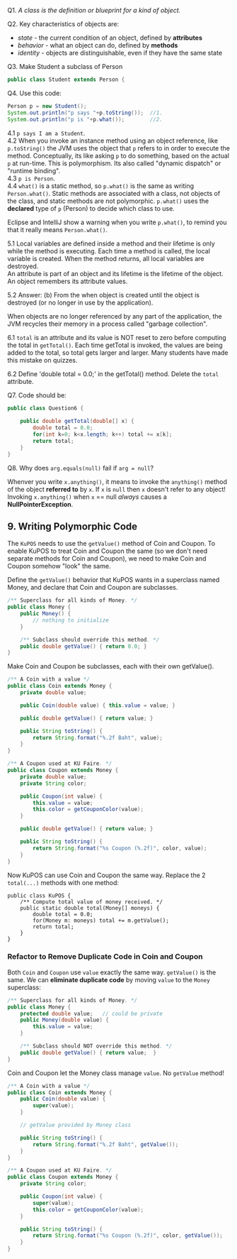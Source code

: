 
Q1. *A class is the definition or blueprint for a kind of object.*

Q2. Key characteristics of objects are: 
  * *state* - the current condition of an object, defined by **attributes**
  * *behavior* - what an object can do, defined by **methods**
  * *identity* - objects are distinguishable, even if they have the same state
   
Q3. Make Student a subclass of Person
```java
public class Student extends Person {
```
   
Q4. Use this code:
```java
Person p = new Student();
System.out.println("p says "+p.toString());  //1.
System.out.println("p is "+p.what());        //2.
```

4.1 `p says I am a Student`.    
4.2 When you invoke an instance method using an object reference, like `p.toString()` the JVM uses the object that `p` refers to in order to execute the method.  Conceptually, its like asking `p` to do something, based on the actual `p` at run-time.  This is polymorphism.  Its also called "dynamic dispatch" or "runtime binding".    
4.3 `p is Person`.    
4.4 `what()` is a static method, so `p.what()` is the same as writing `Person.what()`.  Static methods are associated with a class, not objects of the class, and static methods are not polymorphic. `p.what()` uses the **declared** type of `p` (Person) to decide which class to use. 

Eclipse and IntelliJ show a warning when you write `p.what()`, to remind you that it really means `Person.what()`.


5.1 Local variables are defined inside a method and their lifetime is only while the method is executing.  Each time a method is called, the local variable is created. When the method returns, all local variables are destroyed.    
An attribute is part of an object and its lifetime is the lifetime of the object.  An object remembers its attribute values.

5.2 Answer: (b) From the when object is created until the object is destroyed (or no longer in use by the application).  

When objects are no longer referenced by any part of the application, the JVM recycles their memory in a process called "garbage collection".

6.1 `total` is an attribute and its value is NOT reset to zero before computing the total in `getTotal()`.  Each time getTotal is invoked, the values are being added to the total, so total gets larger and larger.  Many students have made this mistake on quizzes.

6.2 Define 'double total = 0.0;' in the getTotal() method. Delete the `total` attribute.

Q7. Code should be:
```java
public class Question6 {
    
    public double getTotal(double[] x) {
        double total = 0.0;
        for(int k=0; k<x.length; k++) total += x[k];
        return total;
    }
}
```

Q8. Why does `arg.equals(null)` fail if `arg = null`? 

Whenver you write `x.anything()`, it means to invoke the `anything()` method of the object **referred to** by `x`.  If `x` is `null` then `x` doesn't refer to any object!  Invoking `x.anything()` when `x` == null *always* causes a **NullPointerException**.  

## 9. Writing Polymorphic Code

The `KuPOS` needs to use the `getValue()` method of Coin and Coupon. To enable KuPOS to treat Coin and Coupon the same (so we don't need separate methods for Coin and Coupon), we need to make Coin and Coupon somehow "look" the same.

Define the `getValue()` behavior that KuPOS wants in a superclass named Money, and declare that Coin and Coupon are subclasses.

```java
/** Superclass for all kinds of Money. */
public class Money {
    public Money() {
        // nothing to initialize
    }

    /** Subclass should override this method. */
    public double getValue() { return 0.0; }
}
```

Make Coin and Coupon be subclasses, each with their own getValue().
```java
/** A Coin with a value */
public class Coin extends Money {
    private double value;

    public Coin(double value) { this.value = value; }

    public double getValue() { return value; }

    public String toString() {
        return String.format("%.2f Baht", value);
    }
}

/** A Coupon used at KU Faire. */
public class Coupon extends Money {
    private double value;
    private String color;

    public Coupon(int value) {
        this.value = value;
        this.color = getCouponColor(value);
    }

    public double getValue() { return value; }

    public String toString() {
        return String.format("%s Coupon (%.2f)", color, value);
    }
}
```
Now KuPOS can use Coin and Coupon the same way.  Replace the 2 `total(...)` methods with one method:   

```
public class KuPOS {
    /** Compute total value of money received. */
    public static double total(Money[] moneys) {
        double total = 0.0;
        for(Money m: moneys) total += m.getValue();
        return total;
    }
}
```

### Refactor to Remove Duplicate Code in Coin and Coupon

Both `Coin` and `Coupon` use `value` exactly the same way. `getValue()` is the same.  We can **eliminate duplicate code** by moving `value` to the `Money` superclass:

```java
/** Superclass for all kinds of Money. */
public class Money {
    protected double value;   // could be private
    public Money(double value) {
        this.value = value;
    }

    /** Subclass should NOT override this method. */
    public double getValue() { return value;  }
}
```

Coin and Coupon let the Money class manage `value`. No `getValue` method!

```java
/** A Coin with a value */
public class Coin extends Money {
    public Coin(double value) { 
        super(value);
    }

    // getValue provided by Money class

    public String toString() {
        return String.format("%.2f Baht", getValue());
    }
}

/** A Coupon used at KU Faire. */
public class Coupon extends Money {
    private String color;

    public Coupon(int value) {
        super(value);
        this.color = getCouponColor(value);
    }

    public String toString() {
        return String.format("%s Coupon (%.2f)", color, getValue());
    }
}
```
